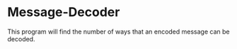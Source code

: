 # Message-Decoder
This program will find the number of ways that an encoded message can be decoded.

